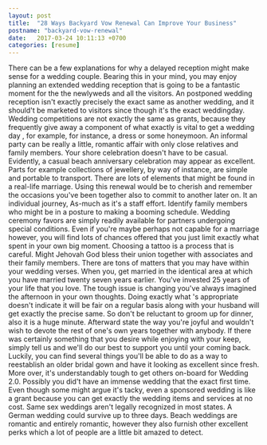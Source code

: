 ```yaml
---
layout: post
title:  "28 Ways Backyard Vow Renewal Can Improve Your Business"
postname: "backyard-vow-renewal"
date:   2017-03-24 10:11:13 +0700
categories: [resume]
---
```

There can be a few explanations for why a delayed reception might make sense for a wedding couple. Bearing this in your mind, you may enjoy planning an extended wedding reception that is going to be a fantastic moment for the the newlyweds and all the visitors. An postponed wedding reception isn't exactly precisely the exact same as another wedding, and it should't be marketed to visitors since though it's the exact weddingday. Wedding competitions are not exactly the same as grants, because they frequently give away a component of what exactly is vital to get a wedding day , for example, for instance, a dress or some honeymoon. An informal party can be really a little, romantic affair with only close relatives and family members. Your shore celebration doesn't have to be casual. Evidently, a casual beach anniversary celebration may appear as excellent. Parts for example collections of jewellery, by way of instance, are simple and portable to transport. There are lots of elements that might be found in a real-life marriage. Using this renewal would be to cherish and remember the occasions you've been together also to commit to another later on. It an individual journey, As-much as it's a staff effort. Identify family members who might be in a posture to making a booming schedule. Wedding ceremony favors are simply readily available for partners undergoing special conditions. Even if you're maybe perhaps not capable for a marriage however, you will find lots of chances offered that you just limit exactly what spent in your own big moment. Choosing a tattoo is a process that is careful. Might Jehovah God bless their union together with associates and their family members. There are tons of matters that you may have within your wedding verses. When you, get married in the identical area at which you have married twenty seven years earlier. You've invested 25 years of your life that you love. The tough issue is changing you've always imagined the afternoon in your own thoughts. Doing exactly what 's appropriate doesn't indicate it will be fair on a regular basis along with your husband will get exactly the precise same. So don't be reluctant to groom up for dinner, also it is a huge minute. Afterward state the way you're joyful and wouldn't wish to devote the rest of one's own years together with anybody. If there was certainly something that you desire while enjoying with your keep, simply tell us and we'll do our best to support you until your coming back. Luckily, you can find several things you'll be able to do as a way to reestablish an older bridal gown and have it looking as excellent since fresh. More over, it's understandably tough to get others on-board for Wedding 2.0. Possibly you did't have an immense wedding that the exact first time. Even though some might argue it's tacky, even a sponsored wedding is like a grant because you can get exactly the wedding items and services at no cost. Same sex weddings aren't legally recognized in most states. A German wedding could survive up to three days. Beach weddings are romantic and entirely romantic, however they also furnish other excellent perks which a lot of people are a little bit amazed to detect.
